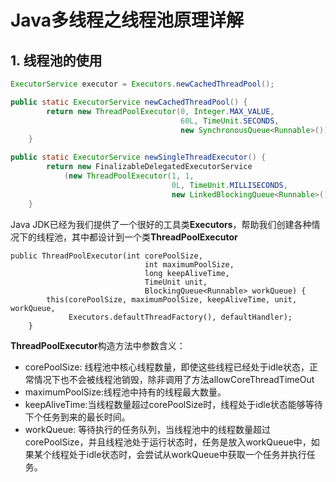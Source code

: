 # Java多线程之线程池原理详解

## 1. 线程池的使用

```java
ExecutorService executor = Executors.newCachedThreadPool();

public static ExecutorService newCachedThreadPool() {
        return new ThreadPoolExecutor(0, Integer.MAX_VALUE,
                                      60L, TimeUnit.SECONDS,
                                      new SynchronousQueue<Runnable>());
    }

public static ExecutorService newSingleThreadExecutor() {
        return new FinalizableDelegatedExecutorService
            (new ThreadPoolExecutor(1, 1,
                                    0L, TimeUnit.MILLISECONDS,
                                    new LinkedBlockingQueue<Runnable>()));
    }
```

Java JDK已经为我们提供了一个很好的工具类**Executors**，帮助我们创建各种情况下的线程池，其中都设计到一个类**ThreadPoolExecutor**

```
public ThreadPoolExecutor(int corePoolSize,
                              int maximumPoolSize,
                              long keepAliveTime,
                              TimeUnit unit,
                              BlockingQueue<Runnable> workQueue) {
        this(corePoolSize, maximumPoolSize, keepAliveTime, unit, workQueue,
             Executors.defaultThreadFactory(), defaultHandler);
    }
```

**ThreadPoolExecutor**构造方法中参数含义：

- corePoolSize: 线程池中核心线程数量，即使这些线程已经处于idle状态，正常情况下也不会被线程池销毁，除非调用了方法allowCoreThreadTimeOut
- maximumPoolSize:线程池中持有的线程最大数量。
- keepAliveTime:当线程数量超过corePoolSize时，线程处于idle状态能够等待下个任务到来的最长时间。
- workQueue: 等待执行的任务队列，当线程池中的线程数量超过corePoolSize，并且线程池处于运行状态时，任务是放入workQueue中，如果某个线程处于idle状态时，会尝试从workQueue中获取一个任务并执行任务。



